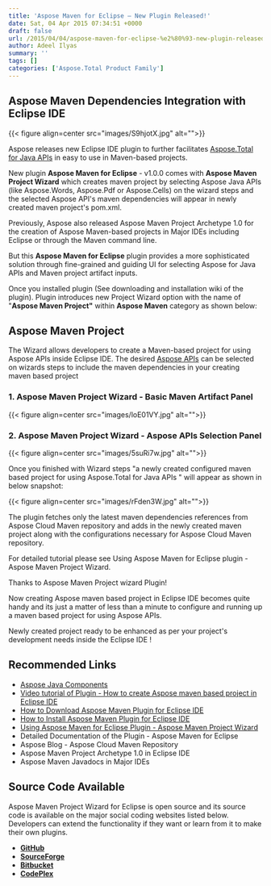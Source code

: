 ```yaml
---
title: 'Aspose Maven for Eclipse – New Plugin Released!'
date: Sat, 04 Apr 2015 07:34:51 +0000
draft: false
url: /2015/04/04/aspose-maven-for-eclipse-%e2%80%93-new-plugin-released/
author: Adeel Ilyas
summary: ''
tags: []
categories: ['Aspose.Total Product Family']
---
```


## Aspose Maven Dependencies Integration with Eclipse IDE



{{< figure align=center src="images/S9hjotX.jpg" alt="">}}


Aspose releases new Eclipse IDE plugin to further facilitates [Aspose.Total for Java APIs][1] in easy to use in Maven-based projects.

New plugin **Aspose Maven for Eclipse** \- v1.0.0 comes with **Aspose Maven Project Wizard** which creates maven project by selecting Aspose Java APIs (like Aspose.Words, Aspose.Pdf or Aspose.Cells) on the wizard steps and the selected Aspose API's maven dependencies will appear in newly created maven project's pom.xml.

Previously, Aspose also released Aspose Maven Project Archetype 1.0 for the creation of Aspose Maven-based projects in Major IDEs including Eclipse or through the Maven command line.

But this **Aspose Maven for Eclipse** plugin provides a more sophisticated solution through fine-grained and guiding UI for selecting Aspose for Java APIs and Maven project artifact inputs.

Once you installed plugin (See downloading and installation wiki of the plugin). Plugin introduces new Project Wizard option with the name of  "**Aspose Maven Project"** within **Aspose Maven** category as shown below:

## Aspose Maven Project

The Wizard allows developers to create a Maven-based project for using Aspose APIs inside Eclipse IDE. The desired [Aspose APIs][2] can be selected on wizards steps to include the maven dependencies in your creating maven based project

### **1\. Aspose Maven Project Wizard** - Basic Maven Artifact Panel



{{< figure align=center src="images/loE01VY.jpg" alt="">}}


### **2\. Aspose Maven Project Wizard** - Aspose APIs Selection Panel



{{< figure align=center src="images/5suRi7w.jpg" alt="">}}


Once you finished with Wizard steps "a newly created configured maven based project for using Aspose.Total for Java APIs " will appear as shown in below snapshot:



{{< figure align=center src="images/rFden3W.jpg" alt="">}}


The plugin fetches only the latest maven dependencies references from Aspose Cloud Maven repository and adds in the newly created maven project along with the configurations necessary for Aspose Cloud Maven repository.

For detailed tutorial please see Using Aspose Maven for Eclipse plugin - Aspose Maven Project Wizard.

Thanks to Aspose Maven Project wizard Plugin!

Now creating Aspose maven based project in Eclipse IDE becomes quite handy and its just a matter of less than a minute to configure and running up a maven based project for using Aspose APIs.

Newly created project ready to be enhanced as per your project's development needs inside the Eclipse IDE !

## Recommended Links

*   [Aspose Java Components][3]
*   [Video tutorial of Plugin - How to create Aspose maven based project in Eclipse IDE][4]
*   [How to Download Aspose Maven Plugin for Eclipse IDE][5]
*   [How to Install Aspose Maven Plugin for Eclipse IDE][6]
*   [Using Aspose Maven for Eclipse Plugin - Aspose Maven Project Wizard][7]
*   Detailed Documentation of the Plugin - Aspose Maven for Eclipse
*   Aspose Blog - Aspose Cloud Maven Repository
*   Aspose Maven Project Archetype 1.0 in Eclipse IDE
*   Aspose Maven Javadocs in Major IDEs

## Source Code Available

Aspose Maven Project Wizard for Eclipse is open source and its source code is available on the major social coding websites listed below. Developers can extend the functionality if they want or learn from it to make their own plugins.

*   **[GitHub][8]**
*   **[SourceForge][9]**
*   **[Bitbucket][10]**
*   **[CodePlex][11]**




[1]: http://www.aspose.com/java/total-component.aspx
[2]: https://products.aspose.com/total/java
[3]: https://products.aspose.com/total/java
[4]: https://youtu.be/qQqHOEhRTUM
[5]: https://docs.aspose.com/total/java/aspose-total-java-for-eclipse/
[6]: https://docs.aspose.com/total/java/aspose-total-java-for-eclipse/
[7]: https://docs.aspose.com/total/java/aspose-total-java-for-eclipse/
[8]: http://goo.gl/Nc6n2X
[9]: http://goo.gl/u2oKGN
[10]: http://goo.gl/pxKB1u
[11]: http://goo.gl/2oNCL0




